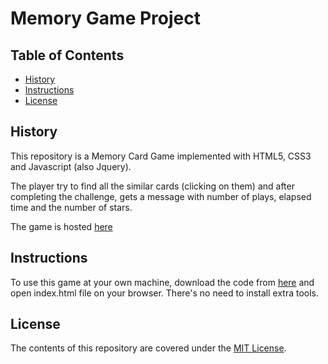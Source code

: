 # Memory Game Project

## Table of Contents

* [History](#history)
* [Instructions](#instructions)
* [License](#license)

## History

This repository is a Memory Card Game implemented with HTML5, CSS3 and Javascript (also Jquery).

The player try to find all the similar cards (clicking on them) and after completing the challenge, gets a message with 
number of plays, elapsed time and the number of stars.

The game is hosted [here](https://adoniasdantas.github.io/memory-game/)

## Instructions
To use this game at your own machine, download the code from [here](https://github.com/adoniasdantas/memory-game) and
open index.html file on your browser. There's no need to install extra tools.

## License
The contents of this repository are covered under the [MIT License](https://github.com/adoniasdantas/memory-game/blob/master/LICENSE.txt).